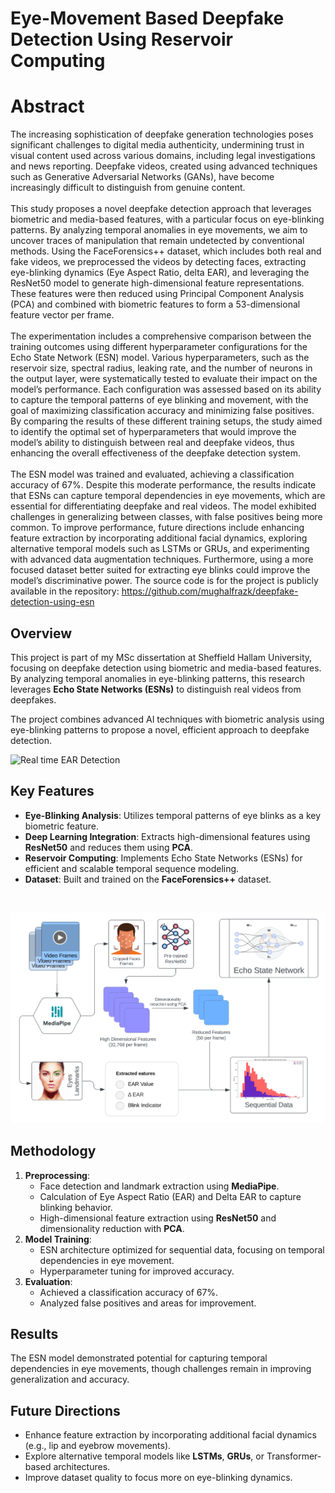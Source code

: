 # Eye-Movement Based Deepfake Detection Using Reservoir Computing  

# Abstract
The increasing sophistication of deepfake generation technologies poses significant
challenges to digital media authenticity, undermining trust in visual content used across
various domains, including legal investigations and news reporting. Deepfake videos,
created using advanced techniques such as Generative Adversarial Networks (GANs),
have become increasingly difficult to distinguish from genuine content.
<br /><br />
This study proposes a novel deepfake detection approach that leverages biometric and
media-based features, with a particular focus on eye-blinking patterns. By analyzing
temporal anomalies in eye movements, we aim to uncover traces of manipulation that
remain undetected by conventional methods. Using the FaceForensics++ dataset, which
includes both real and fake videos, we preprocessed the videos by detecting faces,
extracting eye-blinking dynamics (Eye Aspect Ratio, delta EAR), and leveraging the
ResNet50 model to generate high-dimensional feature representations. These features
were then reduced using Principal Component Analysis (PCA) and combined with
biometric features to form a 53-dimensional feature vector per frame.
<br /><br />
The experimentation includes a comprehensive comparison between the training
outcomes using different hyperparameter configurations for the Echo State Network
(ESN) model. Various hyperparameters, such as the reservoir size, spectral radius, leaking
rate, and the number of neurons in the output layer, were systematically tested to
evaluate their impact on the model’s performance. Each configuration was assessed
based on its ability to capture the temporal patterns of eye blinking and movement, with
the goal of maximizing classification accuracy and minimizing false positives. By
comparing the results of these different training setups, the study aimed to identify the
optimal set of hyperparameters that would improve the model’s ability to distinguish
between real and deepfake videos, thus enhancing the overall effectiveness of the
deepfake detection system.
<br /><br />
The ESN model was trained and evaluated, achieving a classification accuracy of 67%.
Despite this moderate performance, the results indicate that ESNs can capture temporal
dependencies in eye movements, which are essential for differentiating deepfake and
real videos. The model exhibited challenges in generalizing between classes, with false
positives being more common. To improve performance, future directions include
enhancing feature extraction by incorporating additional facial dynamics, exploring
alternative temporal models such as LSTMs or GRUs, and experimenting with advanced
data augmentation techniques. Furthermore, using a more focused dataset better suited
for extracting eye blinks could improve the model’s discriminative power. The source
code is for the project is publicly available in the repository:
https://github.com/mughalfrazk/deepfake-detection-using-esn

## Overview  
This project is part of my MSc dissertation at Sheffield Hallam University, focusing on deepfake detection using biometric and media-based features. By analyzing temporal anomalies in eye-blinking patterns, this research leverages **Echo State Networks (ESNs)** to distinguish real videos from deepfakes.  

The project combines advanced AI techniques with biometric analysis using eye-blinking patterns to propose a novel, efficient approach to deepfake detection.

![Real time EAR Detection](https://github.com/mughalfrazk/deepfake-detection-using-esn/blob/main/assets/realtime-ear.gif?raw=true)

## Key Features  
- **Eye-Blinking Analysis**: Utilizes temporal patterns of eye blinks as a key biometric feature.  
- **Deep Learning Integration**: Extracts high-dimensional features using **ResNet50** and reduces them using **PCA**.  
- **Reservoir Computing**: Implements Echo State Networks (ESNs) for efficient and scalable temporal sequence modeling.  
- **Dataset**: Built and trained on the **FaceForensics++** dataset.  
<br />

![Feature Extraction](https://github.com/mughalfrazk/deepfake-detection-using-esn/blob/main/assets/feature-extraction.png?raw=true)

## Methodology  
1. **Preprocessing**:  
   - Face detection and landmark extraction using **MediaPipe**.  
   - Calculation of Eye Aspect Ratio (EAR) and Delta EAR to capture blinking behavior.  
   - High-dimensional feature extraction using **ResNet50** and dimensionality reduction with **PCA**.  
2. **Model Training**:  
   - ESN architecture optimized for sequential data, focusing on temporal dependencies in eye movement.  
   - Hyperparameter tuning for improved accuracy.  
3. **Evaluation**:  
   - Achieved a classification accuracy of 67%.  
   - Analyzed false positives and areas for improvement.  

## Results  
The ESN model demonstrated potential for capturing temporal dependencies in eye movements, though challenges remain in improving generalization and accuracy.  

## Future Directions  
- Enhance feature extraction by incorporating additional facial dynamics (e.g., lip and eyebrow movements).  
- Explore alternative temporal models like **LSTMs**, **GRUs**, or Transformer-based architectures.  
- Improve dataset quality to focus more on eye-blinking dynamics.  


